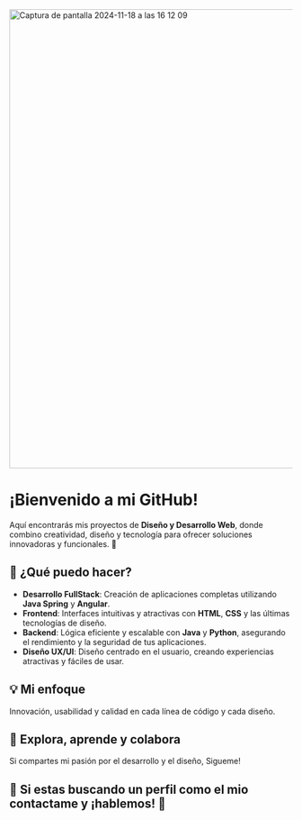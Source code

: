 <img width="815" alt="Captura de pantalla 2024-11-18 a las 16 12 09" src="https://github.com/user-attachments/assets/5a53624e-0afe-461b-9c64-f67088863985">

# ¡Bienvenido a mi GitHub! 

Aquí encontrarás mis proyectos de **Diseño y Desarrollo Web**, donde combino creatividad, diseño y tecnología para ofrecer soluciones innovadoras y funcionales. 🚀

## 🔧 ¿Qué puedo hacer?

- **Desarrollo FullStack**: Creación de aplicaciones completas utilizando **Java Spring** y **Angular**.
- **Frontend**: Interfaces intuitivas y atractivas con **HTML**, **CSS** y las últimas tecnologías de diseño.
- **Backend**: Lógica eficiente y escalable con **Java** y **Python**, asegurando el rendimiento y la seguridad de tus aplicaciones.
- **Diseño UX/UI**: Diseño centrado en el usuario, creando experiencias atractivas y fáciles de usar.

## 💡 Mi enfoque
Innovación, usabilidad y calidad en cada línea de código y cada diseño.

## 📌 Explora, aprende y colabora
Si compartes mi pasión por el desarrollo y el diseño, Sigueme!

## 🔧 Si estas buscando un perfil como el mio contactame y ¡hablemos! 💬


